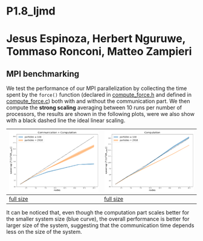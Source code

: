 # P1.8_ljmd
# Jesus Espinoza, Herbert Nguruwe, Tommaso Ronconi, Matteo Zampieri

## MPI benchmarking

We test the performance of our MPI parallelization by collecting the time spent by the `force()` function (declared in [compute_force.h](include/compute_force.h) and defined in [compute_force.c](src/compute_force.c)) both with and without the communication part.
We then compute the **strong scaling** averaging between 10 runs per number of processors, the results are shown in the following plots, were we also show with a black dashed line the ideal linear scaling.

| ![](MPI-benchmark/strong_scaling_comm+comp.png)         | ![](MPI-benchmark/strong_scaling_comp.png)         |
| ------------------------------------------------------- | -------------------------------------------------- |
| [full size](MPI-benchmark/strong_scaling_comm+comp.png) | [full size](MPI-benchmark/strong_scaling_comp.png) |

It can be noticed that, even though the computation part scales better for the smaller system size (blue curve), the overall performance is better for larger size of the system, suggesting that the communication time depends less on the size of the system.